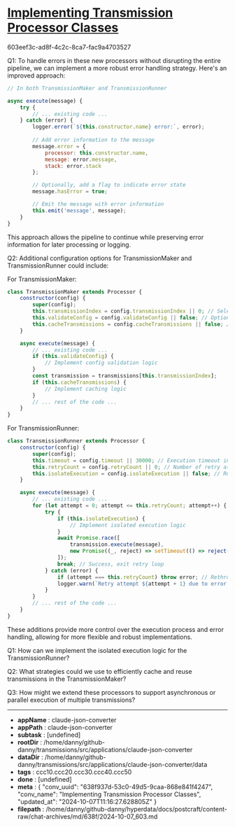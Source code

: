 # [Implementing Transmission Processor Classes](https://claude.ai/chat/638f937d-53c0-49d5-9caa-868e841f4247)

603eef3c-ad8f-4c2c-8ca7-fac9a4703527

 Q1: To handle errors in these new processors without disrupting the entire pipeline, we can implement a more robust error handling strategy. Here's an improved approach:

```javascript
// In both TransmissionMaker and TransmissionRunner

async execute(message) {
    try {
        // ... existing code ...
    } catch (error) {
        logger.error(`${this.constructor.name} error:`, error);
        
        // Add error information to the message
        message.error = {
            processor: this.constructor.name,
            message: error.message,
            stack: error.stack
        };

        // Optionally, add a flag to indicate error state
        message.hasError = true;

        // Emit the message with error information
        this.emit('message', message);
    }
}
```

This approach allows the pipeline to continue while preserving error information for later processing or logging.

Q2: Additional configuration options for TransmissionMaker and TransmissionRunner could include:

For TransmissionMaker:
```javascript
class TransmissionMaker extends Processor {
    constructor(config) {
        super(config);
        this.transmissionIndex = config.transmissionIndex || 0; // Select which transmission to use
        this.validateConfig = config.validateConfig || false; // Option to validate config files
        this.cacheTransmissions = config.cacheTransmissions || false; // Option to cache built transmissions
    }

    async execute(message) {
        // ... existing code ...
        if (this.validateConfig) {
            // Implement config validation logic
        }
        const transmission = transmissions[this.transmissionIndex];
        if (this.cacheTransmissions) {
            // Implement caching logic
        }
        // ... rest of the code ...
    }
}
```

For TransmissionRunner:
```javascript
class TransmissionRunner extends Processor {
    constructor(config) {
        super(config);
        this.timeout = config.timeout || 30000; // Execution timeout in ms
        this.retryCount = config.retryCount || 0; // Number of retry attempts
        this.isolateExecution = config.isolateExecution || false; // Run in isolated context
    }

    async execute(message) {
        // ... existing code ...
        for (let attempt = 0; attempt <= this.retryCount; attempt++) {
            try {
                if (this.isolateExecution) {
                    // Implement isolated execution logic
                }
                await Promise.race([
                    transmission.execute(message),
                    new Promise((_, reject) => setTimeout(() => reject(new Error('Execution timeout')), this.timeout))
                ]);
                break; // Success, exit retry loop
            } catch (error) {
                if (attempt === this.retryCount) throw error; // Rethrow on last attempt
                logger.warn(`Retry attempt ${attempt + 1} due to error:`, error);
            }
        }
        // ... rest of the code ...
    }
}
```

These additions provide more control over the execution process and error handling, allowing for more flexible and robust implementations.

Q1: How can we implement the isolated execution logic for the TransmissionRunner?

Q2: What strategies could we use to efficiently cache and reuse transmissions in the TransmissionMaker?

Q3: How might we extend these processors to support asynchronous or parallel execution of multiple transmissions?

---

* **appName** : claude-json-converter
* **appPath** : claude-json-converter
* **subtask** : [undefined]
* **rootDir** : /home/danny/github-danny/transmissions/src/applications/claude-json-converter
* **dataDir** : /home/danny/github-danny/transmissions/src/applications/claude-json-converter/data
* **tags** : ccc10.ccc20.ccc30.ccc40.ccc50
* **done** : [undefined]
* **meta** : {
  "conv_uuid": "638f937d-53c0-49d5-9caa-868e841f4247",
  "conv_name": "Implementing Transmission Processor Classes",
  "updated_at": "2024-10-07T11:16:27.628805Z"
}
* **filepath** : /home/danny/github-danny/hyperdata/docs/postcraft/content-raw/chat-archives/md/638f/2024-10-07_603.md